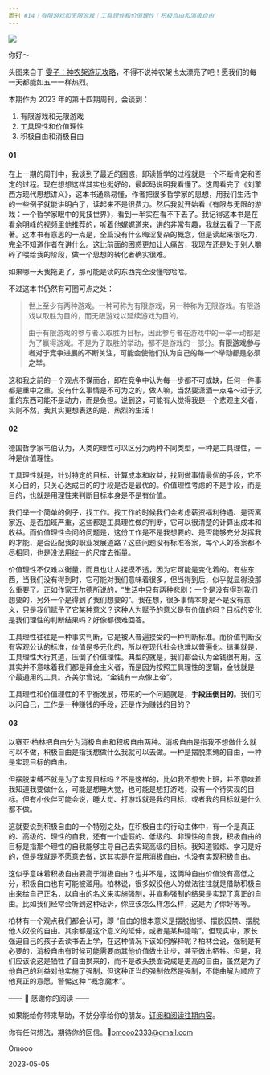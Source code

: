 ```yaml
---
周刊 #14｜有限游戏和无限游戏｜工具理性和价值理性｜积极自由和消极自由
---
```


![](https://s2.loli.net/2023/05/05/7Au5zBNOUgRkowh.jpg)

你好～

头图来自于 [雯子：神农架游玩攻略](https://220525.zhubai.love/posts/2265569095007158272)，不得不说神农架也太漂亮了吧！愿我们的每一天都能如五一一样热烈。

本期作为 2023 年的第十四期周刊，会谈到：

1. 有限游戏和无限游戏
1. 工具理性和价值理性
1. 积极自由和消极自由

#### 01

在上一期的周刊中，我谈到了最近的困惑，即读哲学的过程就是一个不断肯定和否定的过程。现在想想这样其实也挺好的，最起码说明我看懂了。这周看完了《刘擎西方现代思想讲义》，这本书通熟易懂，作者把很多哲学家的思想，用我们生活中的一些例子就能讲明白了，读起来不是很费力。然后我就开始看《有限与无限的游戏：一个哲学家眼中的竞技世界》，看到一半实在看不下去了。我记得这本书是在看余明峰的视频里他推荐的，听着他娓娓道来，讲的非常有趣，我就去看了一下原著。这本书有意思的一点是，全篇没有什么晦涩复杂的概念，但是读起来很吃力，完全不知道作者在讲什么。这比前面的困惑更加让人痛苦，我现在还是处于别人嚼碎了喂给我的阶段，做一个思想的转化者确实很难。

如果哪一天我拖更了，那可能是读的东西完全没懂哈哈哈。

不过这本书仍然有可圈可点之处：

> 世上至少有两种游戏。一种可称为有限游戏，另一种称为无限游戏。有限游戏以取胜为目的，而无限游戏以延续游戏为目的。
>
> 由于有限游戏的参与者以取胜为目标，因此参与者在游戏中的一举一动都是为了赢得游戏。不是为了取胜的举动，都不是游戏的一部分。**有限游戏参与者对于竞争进展的不断关注，可能会使他们认为自己的每一个举动都是必须之举。**

这和我之前的一个观点不谋而合，即在竞争中认为每一步都不可或缺，任何一件事都是重中之重。没有什么事情是不可为之的，做人嘛，当然要潇洒一点咯～过于沉重的东西可能不是动力，而是负担。说到这，可能有人觉得我是一个悲观主义者，实则不然，我其实更想表达的是，热烈的生活！

#### 02

德国哲学家韦伯认为，人类的理性可以区分为两种不同类型，一种是工具理性，一种是价值理性。

工具理性就是，针对特定的目标，计算成本和收益，找到做事情最优的手段，它不关心目的，只关心达成目的的手段是否是最优的。价值理性考虑的不是手段，而是目的，也就是用理性来判断目标本身是不是有价值。

我们举一个简单的例子，找工作。找工作的时候我们会考虑薪资福利待遇、是否离家近、是否加班严重，这些都是工具理性做的判断，它可以很清楚的计算出成本和收益。而价值理性会问的问题是，这份工作是不是我想要的、是否能够充分发挥我的才能、是否匹配我的职业发展道路？这些问题没有标准答案，每个人的答案都不尽相同，也是没法用统一的尺度去衡量。

价值理性不仅难以衡量，而且也让人捉摸不透，因为它可能是变化着的。有些东西，当我们没有得到时，它可能对我们意味着很多，但当得到后，似乎就显得没那么重要了。正如作家王尔德所说的，“生活中只有两种悲剧：一个是没有得到我们想要的，另外一个是得到了我们想要的”。我在想，很多事情本身是不是没有意义，只是我们赋予了它某种意义？这种人为赋予的意义是有价值的吗？目标的变化是我们理性的判断结果吗？好像都很难回答。

工具理性往往是一种事实判断，它是被人普遍接受的一种判断标准。而价值判断没有客观公认的标准，价值是多元化的，所以在现代社会也难以普遍化。结果就是，工具理性大行其道，压倒了价值理性。典型的就是，我们都会认为金钱很有用，这其实并不意味着我们都是拜金主义者，而是因为按照工具理性的逻辑，金钱就是一个最通用的工具。齐美尔曾说，“金钱有一点像上帝”。

工具理性和价值理性的不平衡发展，带来的一个问题就是，**手段压倒目的**。我们可以问自己，工作是一种赚钱的手段，还是作为赚钱的目的？

#### 03

以赛亚·柏林把自由分为消极自由和积极自由两种。消极自由是指我不想做什么就可以不做，积极自由是指我想做什么我就可以去做。一种是摆脱束缚的自由，一种是实现目标的自由。

但摆脱束缚不就是为了实现目标吗？不是这样的，比如我不想去上班，并不意味着我知道我要做什么，可能是想睡大觉，也可能是想打游戏，没有一个待实现的目标。但有小伙伴可能会说，睡大觉、打游戏就是我的目标，或者我的目标就是什么都不做。

这就要说到积极自由的一个特别之处，在积极自由的行动主体中，有一个是真正的、高级的、理性的自我，还有一个虚假的、低级的、非理性的自我，积极自由的目标是指那个理性的自我能够主导自己去实现高级的目标。我知道锻炼、学习是好的，但是我就是不愿意去做，这其实是在滥用消极自由，也没有实现积极自由。

这似乎意味着积极自由要高于消极自由？也并不是，这俩种自由价值没有高低之分，积极自由也有可能被滥用。柏林说，很多奴役他人的做法往往就是借助积极自由来给自己正名，以自由的名义来实施强制，并宣称强制的结果是实现了真正的自由。比如我们经常会听到这种话诉，你应该怎么样怎么样，这是为了你好等等。

柏林有一个观点我们都会认可，即 “自由的根本意义是摆脱枷锁、摆脱囚禁、摆脱他人奴役的自由。其余都是这个意义的延伸，或者是某种隐喻”。但现实中，家长强迫自己的孩子去读书去上学，在这种情况下该如何解释呢？柏林会说，强制是有必要的，消极自由有时候可能需要向其他价值做出让步，甚至做出牺牲。但是，我们应该说这是牺牲了自由换来的，而不是改头换面说成是更高的自由，虽然是为了他自己的利益对他实施了强制，但这种正当的强制依然是强制，不能曲解为顺应了他真正的意愿，警惕这种 “概念魔术”。



—— 💌 感谢你的阅读 ——

如果能给你带来帮助，不妨分享给你的朋友。[订阅和阅读往期内容](https://omooo-android.zhubai.love/)。

你有任何想法，期待你的回信。📮[omooo2333@gmail.com](mailto:omooo2333@gmail.com)

Omooo

2023-05-05
